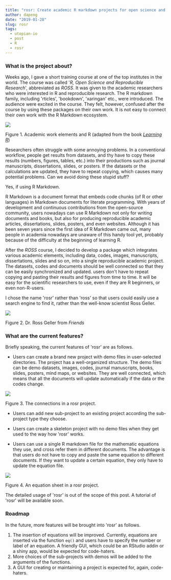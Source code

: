 ```yaml
---
title: "rosr: Create academic R markdown projects for open science and reproducible research"
author: dapeng
date: "2019-01-28"
slug: rosr
tags: 
  - utopian-io
  - post
  - R
  - rosr
---
```



### What is the project about?

Weeks ago, I gave a short training course at one of the top institutes in the world. The course was called '*R, Open Science and Reproducible Research*', abbreviated as *ROSS*. It was given to the academic researchers who were interested in R and reproducible research. The R markdown family, including 'rticles', 'bookdown', 'xaringan' etc., were introduced. The audience were excited in the course. They felt, however, confused after the course by using these packages on their own work. It is not easy to connect their own work with the R Markdown ecosystem.

![](https://www.pzhao.org/slides/ross-mpic/img/workflow.png)

Figure 1. Academic work elements and R (adapted from the book *[Learning R](https://xuer.dapengde.com)*)

Researchers often struggle with some annoying problems. In a conventional workflow, people get results from datasets, and thy have to copy these results (numbers, figures, tables, etc.) into their productions such as journal manuscripts, dissertations, slides, or posters. If the datasets or the calculations are updated, they have to repeat copying, which causes many potential problems. Can we avoid doing these stupid stuff?

Yes, if using R Markdown.

R Markdown is a document format that embeds code chunks (of R or other languages) in Markdown documents for literate programming. With years of development and continuous contributions from the open-source community, users nowadays can use R Markdown not only for writing documents and books, but also for producing reproducible academic articles, dissertations, slides, posters, and even websites. Although it has been seven years since the first idea of R Markdown came out, many people in academia nowadays are unaware of this handy tool yet, probably because of the difficulty at the beginning of learning R. 

After the *ROSS* course, I decided to develop a package which integrates various academic elements, including data, codes, images, manuscripts, dissertations, slides and so on, into a single reproducible academic project. The datasets, codes and documents should be well connected so that they can be easily synchronized and updated. users don't have to repeat copying and pasting their results and figures from time to time. It will be easy for the scientific researchers to use, even if they are R beginners, or even non-R-users.

I chose the name 'rosr' rather than 'ross' so that users could easily use a search engine to find it, rather than the well-know scientist Ross Geller.

![](https://www.pzhao.org/slides/ross-mpic/img/fine-by-me.gif)

Figure 2. Dr. Ross Geller from *Friends*



### What are the current features?

Briefly speaking, the current features of 'rosr' are as follows.

- Users can create a brand new project with demo files in user-selected directories. The project has a well-organized structure. The demo files can be demo datasets, images, codes, journal manuscripts, books, slides, posters, mind maps, or websites. They are well connected, which means that all the documents will update automatically if the data or the codes change.

![](https://github.com/rbind/pzhao/raw/master/static/img/rosr-project-connections.png)

Figure 3. The connections in a rosr project.

- Users can add new sub-project to an existing project according the sub-project type they choose.

- Users can create a skeleton project with no demo files when they get used to the way how 'rosr' works.

- Users can use a single R markdown file for the mathematic equations they use, and cross refer them in different documents. The advantage is that users do not have to copy and paste the same equation to different documents. If they want to update a certain equation, they only have to update the equation file.

![](https://github.com/rbind/pzhao/raw/master/static/img/rosr-eq.png)

Figure 4. An equation sheet in a rosr project.


The detailed usage of 'rosr' is out of the scope of this post. A tutorial of 'rosr' will be available soon.

### Roadmap

In the future, more features will be brought into 'rosr' as follows. 

1. The insertion of equations will be improved. Currently, equations are inserted via the function `eq()` and users have to specify the number or label of an equation. A friendly GUI, which could be an RStudio addin or a shiny app, would be expected for code-haters.
2. More choices of the sub-projects with demos will be added to the arguments of the functions.
3. A GUI for creating or maintaining a project is expected for, again, code-haters. 
